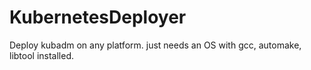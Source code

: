# KubernetesDeployer
Deploy kubadm on any platform. just needs an OS with gcc, automake, libtool installed.
